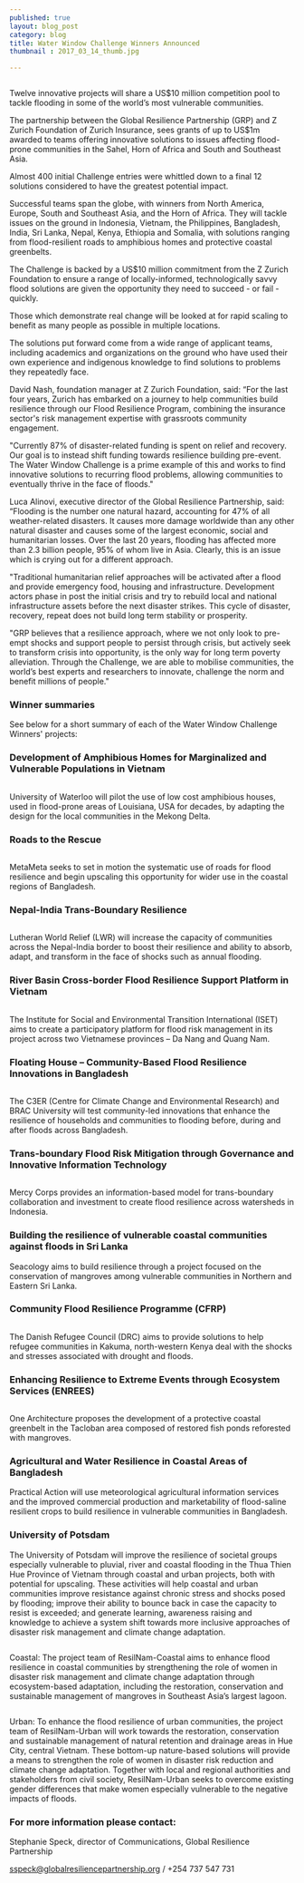 ```yaml
---
published: true
layout: blog_post
category: blog
title: Water Window Challenge Winners Announced
thumbnail : 2017_03_14_thumb.jpg

---
```



<img src="{{ site.baseurl }}/img/news/2017_03_14_banner1.jpg" alt="">

Twelve innovative projects will share a US$10 million competition pool to tackle flooding in some of the world’s most vulnerable communities.

The partnership between the Global Resilience Partnership (GRP) and Z Zurich Foundation of Zurich Insurance, sees grants of up to US$1m awarded to teams offering innovative solutions to issues affecting flood-prone communities in the Sahel, Horn of Africa and South and Southeast Asia.

Almost 400 initial Challenge entries were whittled down to a final 12 solutions considered to have the greatest potential impact. 

Successful teams span the globe, with winners from North America, Europe, South and Southeast Asia, and the Horn of Africa. They will tackle issues on the ground in Indonesia, Vietnam, the Philippines, Bangladesh, India, Sri Lanka, Nepal, Kenya, Ethiopia and Somalia, with solutions ranging from flood-resilient roads to amphibious homes and protective coastal greenbelts.

The Challenge is backed by a US$10 million commitment from the Z Zurich Foundation to ensure a range of locally-informed, technologically savvy flood solutions are given the opportunity they need to succeed - or fail - quickly.

Those which demonstrate real change will be looked at for rapid scaling to benefit as many people as possible in multiple locations.  

The solutions put forward come from a wide range of applicant teams, including academics and organizations on the ground who have used their own experience and indigenous knowledge to find solutions to problems they repeatedly face. 

David Nash, foundation manager at Z Zurich Foundation, said: “For the last four years, Zurich has embarked on a journey to help communities build resilience through our Flood Resilience Program, combining the insurance sector's risk management expertise with grassroots community engagement.

"Currently 87% of disaster-related funding is spent on relief and recovery. Our goal is to instead shift funding towards resilience building pre-event. The Water Window Challenge is a prime example of this and works to find innovative solutions to recurring flood problems, allowing communities to eventually thrive in the face of floods."

Luca Alinovi, executive director of the Global Resilience Partnership, said: “Flooding is the number one natural hazard, accounting for 47% of all weather-related disasters. It causes more damage worldwide than any other natural disaster and causes some of the largest economic, social and humanitarian losses.  Over the last 20 years, flooding has affected more than 2.3 billion people, 95% of whom live in Asia.  Clearly, this is an issue which is crying out for a different approach.

"Traditional humanitarian relief approaches will be activated after a flood and provide emergency food, housing and infrastructure. Development actors phase in post the initial crisis and try to rebuild local and national infrastructure assets before the next disaster strikes. This cycle of disaster, recovery, repeat does not build long term stability or prosperity. 

"GRP believes that a resilience approach, where we not only look to pre-empt shocks and support people to persist through crisis, but actively seek to transform crisis into opportunity, is the only way for long term poverty alleviation.
Through the Challenge, we are able to mobilise communities, the world’s best experts and researchers to innovate, challenge the norm and benefit millions of people."
 

<h3>Winner summaries</h3>

See below for a short summary of each of the Water Window Challenge Winners' projects&#58;

<h3>Development of Amphibious Homes for Marginalized and Vulnerable Populations in Vietnam
</h3>

<img src="{{ site.baseurl }}/img/news/2017_03_14_waterloo.jpg" alt="">

University of Waterloo will pilot the use of low cost amphibious houses, used in flood-prone areas of Louisiana, USA for decades, by adapting the design for the local communities in the Mekong Delta.

<h3>Roads to the Rescue</h3>

<img src="{{ site.baseurl }}/img/news/2017_03_14_meta_meta.jpg" alt="">

MetaMeta seeks to set in motion the systematic use of roads for flood resilience and begin upscaling this opportunity for wider use in the coastal regions of Bangladesh.

<h3>Nepal-India Trans-Boundary Resilience</h3>

<img src="{{ site.baseurl }}/img/news/2017_03_14_lutheran.jpg" alt="">

Lutheran World Relief (LWR) will increase the capacity of communities across the Nepal-India border to boost their resilience and ability to absorb, adapt, and transform in the face of shocks such as annual flooding.

<h3>River Basin Cross-border Flood Resilience Support Platform in Vietnam</h3>

<img src="{{ site.baseurl }}/img/news/2017_03_14_social_env.jpg" alt="">

The Institute for Social and Environmental Transition International (ISET) aims to create a participatory platform for flood risk management in its project across two Vietnamese provinces – Da Nang and Quang Nam. 

<h3>Floating House – Community-Based Flood Resilience Innovations in Bangladesh</h3>

<img src="{{ site.baseurl }}/img/news/2017_03_14_brac.jpg" alt="">

The C3ER (Centre for Climate Change and Environmental Research) and BRAC University will test community-led innovations that enhance the resilience of households and communities to flooding before, during and after floods across Bangladesh.

<h3>Trans-boundary Flood Risk Mitigation through Governance and Innovative Information Technology 
</h3>

<img src="{{ site.baseurl }}/img/news/2017_03_14_mercy.jpg" alt="">

Mercy Corps provides an information-based model for trans-boundary collaboration and investment to create flood resilience across watersheds in Indonesia.

<h3>Building the resilience of vulnerable coastal communities against floods in Sri Lanka
</h3>

Seacology aims to build resilience through a project focused on the conservation of mangroves among vulnerable communities in Northern and Eastern Sri Lanka.

<h3>Community Flood Resilience Programme (CFRP) </h3>

<img src="{{ site.baseurl }}/img/news/2017_03_14_danish.jpg" alt="">

The Danish Refugee Council (DRC) aims to provide solutions to help refugee communities in Kakuma, north-western Kenya deal with the shocks and stresses associated with drought and floods.

<h3>Enhancing Resilience to Extreme Events through Ecosystem Services (ENREES)</h3>

<img src="{{ site.baseurl }}/img/news/2017_03_14_arch.jpg" alt="">

One Architecture proposes the development of a protective coastal greenbelt in the Tacloban area composed of restored fish ponds reforested with mangroves.

<h3>Agricultural and Water Resilience in Coastal Areas of Bangladesh</h3>

Practical Action will use meteorological agricultural information services and the improved commercial production and marketability of flood-saline resilient crops to build resilience in vulnerable communities in Bangladesh.

<h3>University of Potsdam</h3>

The University of Potsdam will improve the resilience of societal groups especially vulnerable to pluvial, river and coastal flooding in the Thua Thien Hue Province of Vietnam through coastal and urban projects, both with potential for upscaling. These activities will help coastal and urban communities improve resistance against chronic stress and shocks posed by flooding; improve their ability to bounce back in case the capacity to resist is exceeded; and generate learning, awareness raising and knowledge to achieve a system shift towards more inclusive approaches of disaster risk management and climate change adaptation.

<img src="{{ site.baseurl }}/img/news/2017_03_14_coastal.jpg" alt="">

Coastal: The project team of ResilNam-Coastal aims to enhance flood resilience in coastal communities by strengthening the role of women in disaster risk management and climate change adaptation through ecosystem-based adaptation, including the restoration, conservation and sustainable management of mangroves in Southeast Asia’s largest lagoon. 

<img src="{{ site.baseurl }}/img/news/2017_03_14_urban.jpg" alt="">

Urban: To enhance the flood resilience of urban communities, the project team of ResilNam-Urban will work towards the restoration, conservation and sustainable management of natural retention and drainage areas in Hue City, central Vietnam. These bottom-up nature-based solutions will provide a means to strengthen the role of women in disaster risk reduction and climate change adaptation. Together with local and regional authorities and stakeholders from civil society, ResilNam-Urban seeks to overcome existing gender differences that make women especially vulnerable to the negative impacts of floods. 

<h3>For more information please contact:</h3>

Stephanie Speck, director of Communications, Global Resilience Partnership

<a href="mailto:sspeck@globalresiliencepartnership.org ">sspeck@globalresiliencepartnership.org </a> / +254 737 547 731 

















 



